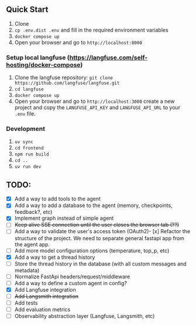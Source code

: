 ## Quick Start

1. Clone
2. `cp .env.dist .env` and fill in the required environment variables
2. `docker compose up`
3. Open your browser and go to `http://localhost:8000`

### Setup local langfuse (https://langfuse.com/self-hosting/docker-compose)

1. Clone the langfuse repository: `git clone https://github.com/langfuse/langfuse.git`
2. `cd langfuse`
3. `docker compose up`
4. Open your browser and go to `http://localhost:3000` create a new project and copy the `LANGFUSE_API_KEY` and
   `LANGFUSE_API_URL` to your `.env` file.

### Development

1. `uv sync`
2. `cd frontend`
3. `npm run build`
4. `cd ..`
5. `uv run dev`

## TODO:

- [x] Add a way to add tools to the agent
- [x] Add a way to add a database to the agent (memory, checkpoints, feedback?, etc)
- [x] Implement graph instead of simple agent
- [ ] 	~~Keep alive SSE connection until the user closes the browser tab (??)~~
- [ ] Add a way to validate the user's access token (OAuth2)- [x] Refactor the structure of the project. We need to separate general fastapi app from the agent app.
- [ ] Add more model configuration options (temperature, top_p, etc)
- [x] Add a way to get a thread history
- [ ] Store the thread history in the database (with all custom messages and metadata)
- [ ] Normalize FastApi headers/request/middleware
- [ ] Add a way to define a custom agent in config?
- [x] Add Langfuse integration
- [ ] ~~Add Langsmith integration~~
- [ ] Add tests
- [ ] Add evaluation metrics
- [ ] Observability abstraction layer (Langfuse, Langsmith, etc)
